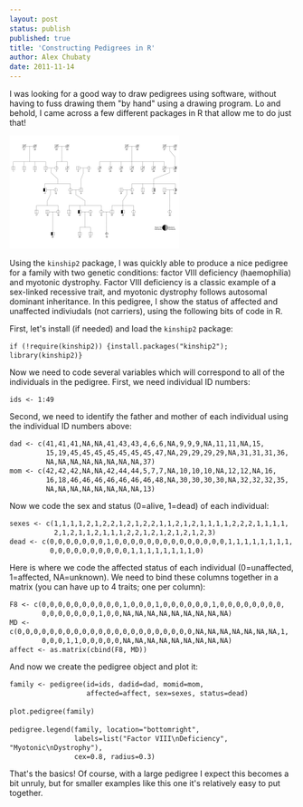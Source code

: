 ```yaml
---
layout: post
status: publish
published: true
title: 'Constructing Pedigrees in R'
author: Alex Chubaty
date: 2011-11-14
---
```


I was looking for a good way to draw pedigrees using software, without having to fuss drawing them "by hand" using a drawing program. Lo and behold, I came across a few different packages in R that allow me to do just that!

<a href="/uploads/2013/04/pedigree.png"><img class="alignnone size-medium wp-image-60" alt="pedigree" src="/uploads/2013/04/pedigree-300x200.png" width="300" height="200" /></a>

Using the `kinship2` package, I was quickly able to produce a nice pedigree for a family with two genetic conditions: factor VIII deficiency (haemophilia) and myotonic dystrophy. Factor VIII deficiency is a classic example of a sex-linked recessive trait, and myotonic dystrophy follows autosomal dominant inheritance. In this pedigree, I show the status of affected and unaffected indiviudals (not carriers), using the following bits of code in R.

First, let's install (if needed) and load the `kinship2` package:

```
if (!require(kinship2)) {install.packages("kinship2"); library(kinship2)}
```

Now we need to code several variables which will correspond to all of the individuals in the pedigree. First, we need individual ID numbers:

```
ids <- 1:49
```

Second, we need to identify the father and mother of each individual using the individual ID numbers above:

```{r}
dad <- c(41,41,41,NA,NA,41,43,43,4,6,6,NA,9,9,9,NA,11,11,NA,15,
		 15,19,45,45,45,45,45,45,45,47,NA,29,29,29,29,NA,31,31,31,36,
		 NA,NA,NA,NA,NA,NA,NA,NA,37)
mom <- c(42,42,42,NA,NA,42,44,44,5,7,7,NA,10,10,10,NA,12,12,NA,16,
		 16,18,46,46,46,46,46,46,46,48,NA,30,30,30,30,NA,32,32,32,35,
		 NA,NA,NA,NA,NA,NA,NA,NA,13)
```

Now we code the sex and status (0=alive, 1=dead) of each individual:

```{r}
sexes <- c(1,1,1,1,2,1,2,2,1,2,1,2,2,1,1,2,1,2,1,1,1,1,2,2,2,1,1,1,1,
		   2,1,2,1,1,2,1,1,1,2,2,1,2,1,2,1,2,1,2,3)
dead <- c(0,0,0,0,0,0,0,1,0,0,0,0,0,0,0,0,0,0,0,0,0,0,1,1,1,1,1,1,1,1,
		  0,0,0,0,0,0,0,0,0,0,1,1,1,1,1,1,1,1,0)
```

Here is where we code the affected status of each individual (0=unaffected, 1=affected, NA=unknown). We need to bind these columns together in a matrix (you can have up to 4 traits; one per column):

```{r}
F8 <- c(0,0,0,0,0,0,0,0,0,0,1,0,0,0,1,0,0,0,0,0,0,1,0,0,0,0,0,0,0,0,
		0,0,0,0,0,0,0,1,0,0,NA,NA,NA,NA,NA,NA,NA,NA,NA)
MD <- c(0,0,0,0,0,0,0,0,0,0,0,0,0,0,0,0,0,0,0,0,0,0,NA,NA,NA,NA,NA,NA,NA,1,
		0,0,0,1,1,0,0,0,0,0,NA,NA,NA,NA,NA,NA,NA,NA,NA)
affect <- as.matrix(cbind(F8, MD))
```

And now we create the pedigree object and plot it:

```{r}
family <- pedigree(id=ids, dadid=dad, momid=mom,
				   affected=affect, sex=sexes, status=dead)

plot.pedigree(family)

pedigree.legend(family, location="bottomright",
				labels=list("Factor VIII\nDeficiency", "Myotonic\nDystrophy"),
				cex=0.8, radius=0.3)
```

That's the basics! Of course, with a large pedigree I expect this becomes a bit unruly, but for smaller examples like this one it's relatively easy to put together.
